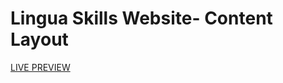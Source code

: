 # Lingua Skills Website- Content Layout

[LIVE PREVIEW](https://simarpreetxk.github.io/Lingua-II-Website/index.html)
